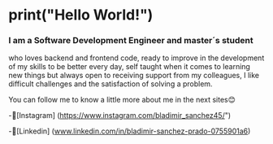# print("Hello World!")

### I am a Software Development Engineer and master´s student 
who loves backend and frontend code, ready to improve in the development of
my skills to be better every day, self taught when it comes to learning
new things but always open to receiving support from my colleagues, I
like difficult challenges and the satisfaction of solving a problem.

You can follow me to know a little more about me in the next sites😊

-📸[Instagram] (https://www.instagram.com/bladimir_sanchez45/")

-💼[Linkedin] (www.linkedin.com/in/bladimir-sanchez-prado-0755901a6)
